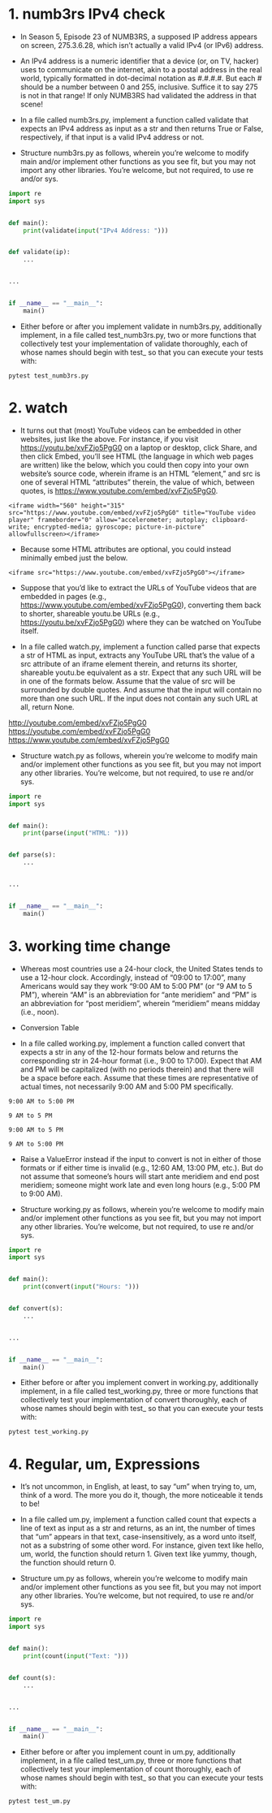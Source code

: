 # 1. numb3rs IPv4 check
- In Season 5, Episode 23 of NUMB3RS, a supposed IP address appears on screen, 275.3.6.28, which isn’t actually a valid IPv4 (or IPv6) address.

- An IPv4 address is a numeric identifier that a device (or, on TV, hacker) uses to communicate on the internet, akin to a postal address in the real world, typically formatted in dot-decimal notation as #.#.#.#. But each # should be a number between 0 and 255, inclusive. Suffice it to say 275 is not in that range! If only NUMB3RS had validated the address in that scene!

- In a file called numb3rs.py, implement a function called validate that expects an IPv4 address as input as a str and then returns True or False, respectively, if that input is a valid IPv4 address or not.

-  Structure numb3rs.py as follows, wherein you’re welcome to modify main and/or implement other functions as you see fit, but you may not import any other libraries. You’re welcome, but not required, to use re and/or sys.

```python
import re
import sys


def main():
    print(validate(input("IPv4 Address: ")))


def validate(ip):
    ...


...


if __name__ == "__main__":
    main()
```
- Either before or after you implement validate in numb3rs.py, additionally implement, in a file called test_numb3rs.py, two or more functions that collectively test your implementation of validate thoroughly, each of whose names should begin with test_ so that you can execute your tests with:

`pytest test_numb3rs.py`

# 2. watch 
- It turns out that (most) YouTube videos can be embedded in other websites, just like the above. For instance, if you visit https://youtu.be/xvFZjo5PgG0 on a laptop or desktop, click Share, and then click Embed, you’ll see HTML (the language in which web pages are written) like the below, which you could then copy into your own website’s source code, wherein iframe is an HTML “element,” and src is one of several HTML “attributes” therein, the value of which, between quotes, is https://www.youtube.com/embed/xvFZjo5PgG0.

```
<iframe width="560" height="315" src="https://www.youtube.com/embed/xvFZjo5PgG0" title="YouTube video player" frameborder="0" allow="accelerometer; autoplay; clipboard-write; encrypted-media; gyroscope; picture-in-picture" allowfullscreen></iframe>
```

- Because some HTML attributes are optional, you could instead minimally embed just the below.

```<iframe src="https://www.youtube.com/embed/xvFZjo5PgG0"></iframe>```
- Suppose that you’d like to extract the URLs of YouTube videos that are embedded in pages (e.g., https://www.youtube.com/embed/xvFZjo5PgG0), converting them back to shorter, shareable youtu.be URLs (e.g., https://youtu.be/xvFZjo5PgG0) where they can be watched on YouTube itself.

- In a file called watch.py, implement a function called parse that expects a str of HTML as input, extracts any YouTube URL that’s the value of a src attribute of an iframe element therein, and returns its shorter, shareable youtu.be equivalent as a str. Expect that any such URL will be in one of the formats below. Assume that the value of src will be surrounded by double quotes. And assume that the input will contain no more than one such URL. If the input does not contain any such URL at all, return None.

http://youtube.com/embed/xvFZjo5PgG0
https://youtube.com/embed/xvFZjo5PgG0
https://www.youtube.com/embed/xvFZjo5PgG0

- Structure watch.py as follows, wherein you’re welcome to modify main and/or implement other functions as you see fit, but you may not import any other libraries. You’re welcome, but not required, to use re and/or sys.

```python
import re
import sys


def main():
    print(parse(input("HTML: ")))


def parse(s):
    ...


...


if __name__ == "__main__":
    main()
   ```

# 3.  working time change
- Whereas most countries use a 24-hour clock, the United States tends to use a 12-hour clock. Accordingly, instead of “09:00 to 17:00”, many Americans would say they work “9:00 AM to 5:00 PM” (or “9 AM to 5 PM”), wherein “AM” is an abbreviation for “ante meridiem” and “PM” is an abbreviation for “post meridiem”, wherein “meridiem” means midday (i.e., noon).

- Conversion Table
- In a file called working.py, implement a function called convert that expects a str in any of the 12-hour formats below and returns the corresponding str in 24-hour format (i.e., 9:00 to 17:00). Expect that AM and PM will be capitalized (with no periods therein) and that there will be a space before each. Assume that these times are representative of actual times, not necessarily 9:00 AM and 5:00 PM specifically.

```
9:00 AM to 5:00 PM

9 AM to 5 PM

9:00 AM to 5 PM

9 AM to 5:00 PM
```


- Raise a ValueError instead if the input to convert is not in either of those formats or if either time is invalid (e.g., 12:60 AM, 13:00 PM, etc.). But do not assume that someone’s hours will start ante meridiem and end post meridiem; someone might work late and even long hours (e.g., 5:00 PM to 9:00 AM).

- Structure working.py as follows, wherein you’re welcome to modify main and/or implement other functions as you see fit, but you may not import any other libraries. You’re welcome, but not required, to use re and/or sys.

```python
import re
import sys


def main():
    print(convert(input("Hours: ")))


def convert(s):
    ...


...


if __name__ == "__main__":
    main()
 ```
- Either before or after you implement convert in working.py, additionally implement, in a file called test_working.py, three or more functions that collectively test your implementation of convert thoroughly, each of whose names should begin with test_ so that you can execute your tests with:

`pytest test_working.py`

# 4. Regular, um, Expressions
- It’s not uncommon, in English, at least, to say “um” when trying to, um, think of a word. The more you do it, though, the more noticeable it tends to be!

- In a file called um.py, implement a function called count that expects a line of text as input as a str and returns, as an int, the number of times that “um” appears in that text, case-insensitively, as a word unto itself, not as a substring of some other word. For instance, given text like hello, um, world, the function should return 1. Given text like yummy, though, the function should return 0.

- Structure um.py as follows, wherein you’re welcome to modify main and/or implement other functions as you see fit, but you may not import any other libraries. You’re welcome, but not required, to use re and/or sys.

```python
import re
import sys


def main():
    print(count(input("Text: ")))


def count(s):
    ...


...


if __name__ == "__main__":
    main()
```
- Either before or after you implement count in um.py, additionally implement, in a file called test_um.py, three or more functions that collectively test your implementation of count thoroughly, each of whose names should begin with test_ so that you can execute your tests with:

`pytest test_um.py
`
